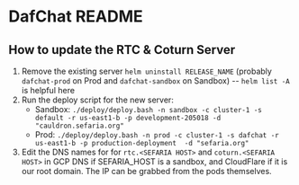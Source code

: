 # DafChat README

## How to update the RTC & Coturn Server
1. Remove the existing server `helm uninstall RELEASE_NAME` (probably `dafchat-prod` on Prod and `dafchat-sandbox` on Sandbox) -- `helm list -A` is helpful here
2. Run the deploy script for the new server:
   - Sandbox: `./deploy/deploy.bash -n sandbox -c cluster-1 -s default -r us-east1-b -p development-205018 -d "cauldron.sefaria.org"`
   - Prod: `./deploy/deploy.bash -n prod -c cluster-1 -s dafchat -r us-east1-b -p production-deployment  -d "sefaria.org"`
3. Edit the DNS names for for `rtc.<SEFARIA HOST>` and `coturn.<SEFARIA HOST>` in GCP DNS if SEFARIA_HOST is a sandbox, and CloudFlare if it is our root domain. The IP can be grabbed from the pods themselves.